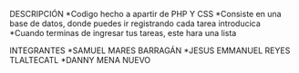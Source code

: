 DESCRIPCIÓN
*Codigo hecho a apartir de PHP Y CSS
*Consiste en una base de datos, donde puedes ir registrando cada tarea introducica
*Cuando terminas de ingresar tus tareas, este hara una lista 

INTEGRANTES
*SAMUEL MARES BARRAGÁN
*JESUS EMMANUEL REYES TLALTECATL
*DANNY MENA NUEVO
